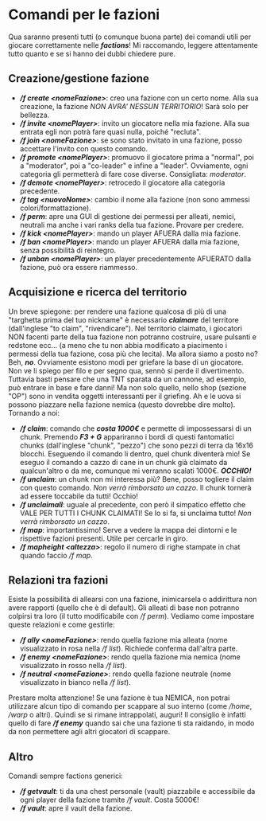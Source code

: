 # Comandi per le fazioni
Qua saranno presenti tutti (o comunque buona parte) dei comandi utili per giocare correttamente nelle ***factions***!
Mi raccomando, leggere attentamente tutto quanto e se si hanno dei dubbi chiedere pure.

## Creazione/gestione fazione
- ***/f create \<nomeFazione\>***: creo una fazione con un certo nome. Alla sua creazione, la fazione *NON AVRA' NESSUN TERRITORIO*! Sarà solo per bellezza.
- ***/f invite \<nomePlayer\>***: invito un giocatore nella mia fazione. Alla sua entrata egli non potrà fare quasi nulla, poiché "recluta".
- ***/f join \<nomeFazione\>***: se sono stato invitato in una fazione, posso accettare l'invito con questo comando.
- ***/f promote \<nomePlayer\>***: promuovo il giocatore prima a "normal", poi a "moderator", poi a "co-leader" e infine a "leader". Ovviamente, ogni categoria gli permetterà di fare cose diverse. Consigliata: *moderator*.
- ***/f demote \<nomePlayer\>***: retrocedo il giocatore alla categoria precedente.
- ***/f tag \<nuovoNome\>***: cambio il nome alla fazione (non sono ammessi colori/formattazione).
- ***/f perm***: apre una GUI di gestione dei permessi per alleati, nemici, neutrali ma anche i vari ranks della tua fazione. Provare per credere.
- ***/f kick \<nomePlayer\>***: mando un player AFUERA dalla mia fazione.
- ***/f ban \<nomePlayer\>***: mando un player AFUERA dalla mia fazione, senza possibilità di reintegro.
- ***/f unban \<nomePlayer\>***: un player precedentemente AFUERATO dalla fazione, può ora essere riammesso.

## Acquisizione e ricerca del territorio
Un breve spiegone: per rendere una fazione qualcosa di più di una "targhetta prima del tuo nickname" è necessario ***claimare*** del territore (dall'inglese "to claim", "rivendicare").
Nel territorio claimato, i giocatori NON facenti parte della tua fazione non potranno costruire, usare pulsanti e redstone ecc... (a meno che tu non abbia modificato a piacimento i permessi della tua fazione, cosa più che lecita).
Ma allora siamo a posto no? Beh, ***no***. Ovviamente esistono modi per griefare la base di un giocatore. Non ve li spiego per filo e per segno qua, sennò si perde il divertimento. Tuttavia basti pensare che una TNT sparata da un
cannone, ad esempio, può entrare in base e fare danni! Ma non solo quello, nello shop (sezione "OP") sono in vendita oggetti interessanti per il griefing. Ah e le uova si possono piazzare nella fazione nemica (questo dovrebbe dire molto).
Tornando a noi:
- ***/f claim***: comando che ***costa 1000€*** e permette di impossessarsi di un chunk. Premendo ***F3 + G*** appariranno i bordi di questi fantomatici chunks (dall'inglese "chunk", "pezzo") che sono pezzi di terra da 16x16 blocchi. Eseguendo il comando li dentro, quel chunk diventerà mio! Se eseguo il comando a cazzo di cane in un chunk già claimato da qualcun'altro o da me, comunque mi verranno scalati 1000€. ***OCCHIO!***
- ***/f unclaim***: un chunk non mi interessa più? Bene, posso togliere il claim con questo comando. *Non verrà rimborsato un cazzo*. Il chunk tornerà ad essere toccabile da tutti! Occhio!
- ***/f unclaimall***: uguale al precedente, con però il simpatico effetto che VALE PER TUTTI I CHUNK CLAIMATI! Se lo si fa, si unclaima tutto! *Non verrà rimborsato un cazzo*.
- ***/f map***: importantissimo! Serve a vedere la mappa dei dintorni e le rispettive fazioni presenti. Utile per cercarle in giro.
- ***/f mapheight \<altezza\>***: regolo il numero di righe stampate in chat quando faccio */f map*.

## Relazioni tra fazioni
Esiste la possibilità di allearsi con una fazione, inimicarsela o addirittura non avere rapporti (quello che è di default). Gli alleati di base non potranno colpirsi tra loro (il tutto modificabile con */f perm*).
Vediamo come impostare queste relazioni e come gestirle:
- ***/f ally \<nomeFazione\>***: rendo quella fazione mia alleata (nome visualizzato in rosa nella */f list*). Richiede conferma dall'altra parte.
- ***/f enemy \<nomeFazione\>***: rendo quella fazione mia nemica (nome visualizzato in rosso nella */f list*).
- ***/f neutral \<nomeFazione\>***: rendo quella fazione neutrale (nome visualizzato in bianco nella */f list*).

Prestare molta attenzione! Se una fazione è tua NEMICA, non potrai utilizzare alcun tipo di comando per scappare al suo interno (come */home*, */warp* o altri). Quindi se si rimane intrappolati, auguri!
Il consiglio è infatti quello di fare ***/f enemy*** quando sai che una fazione ti sta raidando, in modo da non permettere agli altri giocatori di scappare.

## Altro
Comandi sempre factions generici:
- ***/f getvault***: ti da una chest personale (vault) piazzabile e accessibile da ogni player della fazione tramite */f vault*. Costa 5000€!
- ***/f vault***: apre il vault della fazione.
